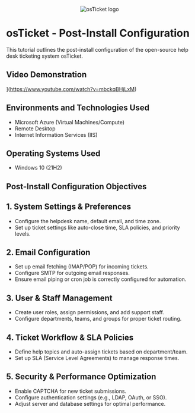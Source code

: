 <p align="center">
<img src="https://i.imgur.com/Clzj7Xs.png" alt="osTicket logo"/>
</p>

<h1>osTicket - Post-Install Configuration</h1>
This tutorial outlines the post-install configuration of the open-source help desk ticketing system osTicket.<br />


<h2>Video Demonstration</h2>

](https://www.youtube.com/watch?v=mbckqBHjLxM)

<h2>Environments and Technologies Used</h2>

- Microsoft Azure (Virtual Machines/Compute)
- Remote Desktop
- Internet Information Services (IIS)

<h2>Operating Systems Used </h2>

- Windows 10</b> (21H2)

<h2>Post-Install Configuration Objectives</h2>





## 1. System Settings & Preferences
- Configure the helpdesk name, default email, and time zone.  
- Set up ticket settings like auto-close time, SLA policies, and priority levels.  

## 2. Email Configuration
- Set up email fetching (IMAP/POP) for incoming tickets.  
- Configure SMTP for outgoing email responses.  
- Ensure email piping or cron job is correctly configured for automation.  

## 3. User & Staff Management
- Create user roles, assign permissions, and add support staff.  
- Configure departments, teams, and groups for proper ticket routing.  

## 4. Ticket Workflow & SLA Policies
- Define help topics and auto-assign tickets based on department/team.  
- Set up SLA (Service Level Agreements) to manage response times.  

## 5. Security & Performance Optimization
- Enable CAPTCHA for new ticket submissions.  
- Configure authentication settings (e.g., LDAP, OAuth, or SSO).  
- Adjust server and database settings for optimal performance.  

